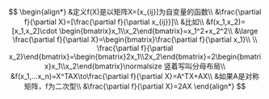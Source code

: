 $$
\begin{align*}
&定义f(X)是以矩阵X=[x_{ij}]为自变量的函数\\
&\frac{\partial f}{\partial X}=[\frac{\partial f}{\partial x_{ij}}]\\
&比如\\
&f(x_1,x_2)=[x_1,x_2]\cdot \begin{bmatrix}x_1\\x_2\end{bmatrix}=x_1^2+x_2^2\\
&\large \frac{\partial f}{\partial X}=\begin{bmatrix}\frac{\partial f}{\partial x_1}\\ \\  \frac{\partial f}{\partial x_2}\end{bmatrix}=\begin{bmatrix}2x_1\\2x_2\end{bmatrix}=2\begin{bmatrix}x_1\\x_2\end{bmatrix}\normalsize 竖着写叫分母布局\\
&f(x_1,...x_n)=X^TAX\to\frac{\partial f}{\partial X}=A^TX+AX\\
&如果A是对称矩阵，f为二次型\\
&\frac{\partial f}{\partial X}=2AX
\end{align*}
$$

